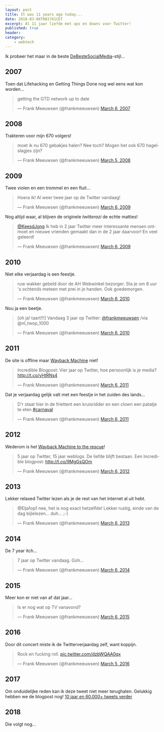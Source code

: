 ```yaml
---
layout: post
title: It was 11 years ago today...
date: 2018-03-06T081741CET
excerpt: Al 11 jaar liefde met ups en downs voor Twitter!
published: true
header:
category: 
    - webtech
---
```


Ik probeer het maar in de beste [DeBesteSocialMedia](https://www.thebestsocial.media/nl/)-stijl...

## 2007

Toen dat Lifehacking en Getting Things Done nog wel eens wat kon worden...

<blockquote class="twitter-tweet" data-lang="en"><p lang="en" dir="ltr">getting the GTD network up to date</p>&mdash; Frank Meeuwsen (@frankmeeuwsen) <a href="https://twitter.com/frankmeeuwsen/status/5889188?ref_src=twsrc%5Etfw">March 6, 2007</a></blockquote>
<script async src="https://platform.twitter.com/widgets.js" charset="utf-8"></script>


## 2008

Trakteren voor mijn 670 volgers!

<blockquote class="twitter-tweet" data-lang="en"><p lang="nl" dir="ltr">moet ik nu 670 gebakjes halen? Nee toch? Mogen het ook 670 hagelslagjes zijn?</p>&mdash; Frank Meeuwsen (@frankmeeuwsen) <a href="https://twitter.com/frankmeeuwsen/status/767265964?ref_src=twsrc%5Etfw">March 5, 2008</a></blockquote>
<script async src="https://platform.twitter.com/widgets.js" charset="utf-8"></script>


## 2009

Twee violen en een trommel en een fluit...

<blockquote class="twitter-tweet" data-lang="en"><p lang="nl" dir="ltr">Hoera ik! Al weer twee jaar op de Twitter vandaag!</p>&mdash; Frank Meeuwsen (@frankmeeuwsen) <a href="https://twitter.com/frankmeeuwsen/status/1287516269?ref_src=twsrc%5Etfw">March 6, 2009</a></blockquote>
<script async src="https://platform.twitter.com/widgets.js" charset="utf-8"></script>

Nog altijd waar, al blijven de originele _twitterazi_ de echte matties!

<blockquote class="twitter-tweet" data-lang="en"><p lang="nl" dir="ltr"><a href="https://twitter.com/KeesdJong?ref_src=twsrc%5Etfw">@KeesdJong</a> Ik heb in 2 jaar Twitter meer interessante mensen ontmoet en nieuwe vrienden gemaakt dan in de 2 jaar daarvoor! En veel geleerd!</p>&mdash; Frank Meeuwsen (@frankmeeuwsen) <a href="https://twitter.com/frankmeeuwsen/status/1287531598?ref_src=twsrc%5Etfw">March 6, 2009</a></blockquote>
<script async src="https://platform.twitter.com/widgets.js" charset="utf-8"></script>


## 2010

Niet elke verjaardag is een feestje.

<blockquote class="twitter-tweet" data-lang="en"><p lang="nl" dir="ltr">ruw wakker gebeld door de AH Webwinkel bezorger. Sta je om 8 uur &#39;s ochtends meteen met prei in je handen. Ook goedemorgen.</p>&mdash; Frank Meeuwsen (@frankmeeuwsen) <a href="https://twitter.com/frankmeeuwsen/status/10063946940?ref_src=twsrc%5Etfw">March 6, 2010</a></blockquote>
<script async src="https://platform.twitter.com/widgets.js" charset="utf-8"></script>

Nou ja een beetje.

<blockquote class="twitter-tweet" data-lang="en"><p lang="nl" dir="ltr">[oh ja! taart!!!] Vandaag 3 jaar op  Twitter: <a href="https://twitter.com/frankmeeuwsen?ref_src=twsrc%5Etfw">@frankmeeuwsen</a> /via @nl_twop_1000</p>&mdash; Frank Meeuwsen (@frankmeeuwsen) <a href="https://twitter.com/frankmeeuwsen/status/10068277945?ref_src=twsrc%5Etfw">March 6, 2010</a></blockquote>
<script async src="https://platform.twitter.com/widgets.js" charset="utf-8"></script>


## 2011

De site is offline maar [Wayback Machine](http://web.archive.org/web/20130804073839//vier-jaar-op-twitter-hoe-persoonlijk-is-je-media/) niet!

<blockquote class="twitter-tweet" data-lang="en"><p lang="nl" dir="ltr">Incredible Blogpost: Vier jaar op Twitter, hoe persoonlijk is je media? <a href="http://t.co/yHtRNs4">http://t.co/yHtRNs4</a></p>&mdash; Frank Meeuwsen (@frankmeeuwsen) <a href="https://twitter.com/frankmeeuwsen/status/44329345350766592?ref_src=twsrc%5Etfw">March 6, 2011</a></blockquote>
<script async src="https://platform.twitter.com/widgets.js" charset="utf-8"></script>

Dat je verjaardag gelijk valt met een feestje in het zuiden des lands...

<blockquote class="twitter-tweet" data-lang="en"><p lang="nl" dir="ltr">D&#39;r staat hier in de friettent een kruisridder en een clown een patatje te eten <a href="https://twitter.com/hashtag/carnaval?src=hash&amp;ref_src=twsrc%5Etfw">#carnaval</a></p>&mdash; Frank Meeuwsen (@frankmeeuwsen) <a href="https://twitter.com/frankmeeuwsen/status/44446324820676609?ref_src=twsrc%5Etfw">March 6, 2011</a></blockquote>
<script async src="https://platform.twitter.com/widgets.js" charset="utf-8"></script>


## 2012

Wederom is het [Wayback Machine to the rescue](http://web.archive.org/web/20130609131857//5-jaar-op-twitter-en-15-jaar-weblogs-de-liefde-voor-publiceren-blijft)!

<blockquote class="twitter-tweet" data-lang="en"><p lang="nl" dir="ltr">5 jaar op Twitter, 15 jaar weblogs. De liefde blijft bestaan. Een Incredible blogpost: <a href="http://t.co/9MgGsQOm">http://t.co/9MgGsQOm</a></p>&mdash; Frank Meeuwsen (@frankmeeuwsen) <a href="https://twitter.com/frankmeeuwsen/status/176930124183248897?ref_src=twsrc%5Etfw">March 6, 2012</a></blockquote>
<script async src="https://platform.twitter.com/widgets.js" charset="utf-8"></script>


## 2013

Lekker relaxed Twitter lezen als je de rest van het internet al uit hebt.

<blockquote class="twitter-tweet" data-lang="en"><p lang="nl" dir="ltr">@Elja1op1 nee, het is nog exact hetzelfde! Lekker rustig, einde van de dag bijlelezen… duh… ;-)</p>&mdash; Frank Meeuwsen (@frankmeeuwsen) <a href="https://twitter.com/frankmeeuwsen/status/309236103506972672?ref_src=twsrc%5Etfw">March 6, 2013</a></blockquote>
<script async src="https://platform.twitter.com/widgets.js" charset="utf-8"></script>


## 2014

De 7 year itch...

<blockquote class="twitter-tweet" data-lang="en"><p lang="nl" dir="ltr">7 jaar op Twitter vandaag. Goh…</p>&mdash; Frank Meeuwsen (@frankmeeuwsen) <a href="https://twitter.com/frankmeeuwsen/status/441471992639029248?ref_src=twsrc%5Etfw">March 6, 2014</a></blockquote>
<script async src="https://platform.twitter.com/widgets.js" charset="utf-8"></script>


## 2015

Meer kon er niet van af dat jaar...

<blockquote class="twitter-tweet" data-lang="en"><p lang="nl" dir="ltr">Is er nog wat op TV vanavond?</p>&mdash; Frank Meeuwsen (@frankmeeuwsen) <a href="https://twitter.com/frankmeeuwsen/status/573895399007784961?ref_src=twsrc%5Etfw">March 6, 2015</a></blockquote>
<script async src="https://platform.twitter.com/widgets.js" charset="utf-8"></script>


## 2016

Door dit concert miste ik de Twitterverjaardag zelf, want koppijn.

<blockquote class="twitter-tweet" data-lang="en"><p lang="en" dir="ltr">Rock en fucking roll. <a href="https://t.co/dzbWQAA0qx">pic.twitter.com/dzbWQAA0qx</a></p>&mdash; Frank Meeuwsen (@frankmeeuwsen) <a href="https://twitter.com/frankmeeuwsen/status/706221013919473664?ref_src=twsrc%5Etfw">March 5, 2016</a></blockquote>
<script async src="https://platform.twitter.com/widgets.js" charset="utf-8"></script>


## 2017

Om onduidelijke reden kan ik deze tweet niet meer terughalen. Gelukkig hebben we de blogpost nog! [10 jaar en 60.000+ tweets verder](https://medium.com/@frankmeeuwsen/10-jaar-en-60-000-tweets-verder-f0096aecf159)

## 2018

Die volgt nog...

